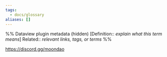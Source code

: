 ```yaml
---
tags:
  - docs/glossary
aliases: []
---
```

%% Dataview plugin metadata (hidden)
[Definition:: _explain what this term means_]
Related:: _relevant links, tags, or terms_
%%

https://discord.gg/moondao